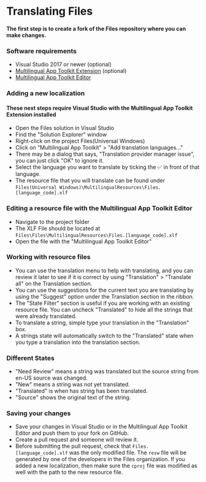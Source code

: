 # Translating Files

#### The first step is to create a fork of the Files repository where you can make changes.
### Software requirements
- Visual Studio 2017 or newer (optional)
- [Multilingual App Toolkit Extension](https://marketplace.visualstudio.com/items?itemName=MultilingualAppToolkit.MultilingualAppToolkit-18308) (optional)
- [Multilingual App Toolkit Editor](https://developer.microsoft.com/en-us/windows/develop/multilingual-app-toolkit)

### Adding a new localization
#### These next steps require Visual Studio with the Multilingual App Toolkit Extension installed
- Open the Files solution in Visual Studio
- Find the "Solution Explorer" window
- Right-click on the project Files(Universal Windows)
- Click on "Multilingual App Toolkit" > "Add translation languages..."
- There may be a dialog that says, "Translation provider manager issue", you can just click "OK" to ignore it.
- Select the language you want to translate by ticking the ✅ in front of that language.
- The resource file that you will translate can be found under `Files(Universal Windows)\MultilingualResources\Files.[language_code].xlf`

### Editing a resource file with the Multilingual App Toolkit Editor
- Navigate to the project folder
- The XLF File should be located at `Files\Files\MultilingualResources\Files.[language_code].xlf`
- Open the file with the "Multilingual App Toolkit Editor"

### Working with resource files
- You can use the translation menu to help with translating, and you can review it later to see if it is correct by using "Translation" > "Translate all" on the Translation section.
- You can use the suggestions for the current text you are translating by using the "Suggest" option under the Translation section in the ribbon.
- The "State Filter" section is useful if you are working with an existing resource file. You can uncheck "Translated" to hide all the strings that were already translated.
- To translate a string, simple type your translation in the "Translation" box.
- A strings state will automatically switch to the "Translated" state when you type a translation into the translation section.

### Different States

- "Need Review" means a string was translated but the source string from en-US source was changed.
- "New" means a string was not yet translated.
- "Translated" is when has string has been translated. 
- "Source" shows the original text of the string. 

### Saving your changes
- Save your changes in Visual Studio or in the Multilingual App Toolkit Editor and push them to your fork on GitHub.
- Create a pull request and someone will review it.
- Before submitting the pull request, check that `Files.[language_code].xlf` was the only modified file. The `resw` file will be generated by one of the developers in the Files organization. If you added a new localization, then make sure the `cproj` file was modified as well with the path to the new resource file.
